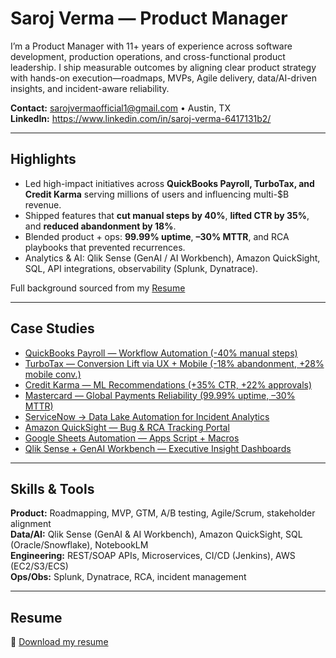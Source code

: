 # Saroj Verma — Product Manager

I’m a Product Manager with 11+ years of experience across software development, production operations, and cross-functional product leadership. I ship measurable outcomes by aligning clear product strategy with hands-on execution—roadmaps, MVPs, Agile delivery, data/AI-driven insights, and incident-aware reliability.

**Contact:** sarojvermaofficial1@gmail.com • Austin, TX  
**LinkedIn:** https://www.linkedin.com/in/saroj-verma-6417131b2/  

---

## Highlights
- Led high-impact initiatives across **QuickBooks Payroll, TurboTax, and Credit Karma** serving millions of users and influencing multi-$B revenue.
- Shipped features that **cut manual steps by 40%**, **lifted CTR by 35%**, and **reduced abandonment by 18%**.
- Blended product + ops: **99.99% uptime**, **–30% MTTR**, and RCA playbooks that prevented recurrences.
- Analytics & AI: Qlik Sense (GenAI / AI Workbench), Amazon QuickSight, SQL, API integrations, observability (Splunk, Dynatrace).

Full background sourced from my [Resume](docs/Saroj-Verma-Resume.pdf)


---

## Case Studies
- [QuickBooks Payroll — Workflow Automation (-40% manual steps)](case-studies/qb-payroll-automation.md)
- [TurboTax — Conversion Lift via UX + Mobile (-18% abandonment, +28% mobile conv.)](case-studies/turbotax-conversion.md)
- [Credit Karma — ML Recommendations (+35% CTR, +22% approvals)](case-studies/credit-karma-ml-recos.md)
- [Mastercard — Global Payments Reliability (99.99% uptime, –30% MTTR)](case-studies/mastercard-ops-resilience.md)
- [ServiceNow → Data Lake Automation for Incident Analytics](case-studies/servicenow-data-automation.md)
- [Amazon QuickSight — Bug & RCA Tracking Portal](case-studies/quicksight-bug-rca-portal.md)
- [Google Sheets Automation — Apps Script + Macros](case-studies/gsheets-apps-script-automation.md)
- [Qlik Sense + GenAI Workbench — Executive Insight Dashboards](case-studies/qliksense-genai-workbench.md)


---

## Skills & Tools
**Product:** Roadmapping, MVP, GTM, A/B testing, Agile/Scrum, stakeholder alignment  
**Data/AI:** Qlik Sense (GenAI & AI Workbench), Amazon QuickSight, SQL (Oracle/Snowflake), NotebookLM  
**Engineering:** REST/SOAP APIs, Microservices, CI/CD (Jenkins), AWS (EC2/S3/ECS)  
**Ops/Obs:** Splunk, Dynatrace, RCA, incident management



---


## Resume
📄 [Download my resume](docs/Saroj-Verma-Resume.pdf)
